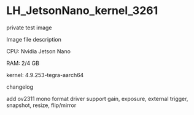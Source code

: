 # LH_JetsonNano_kernel_3261
private test image

Image file description

CPU: Nvidia Jetson Nano

RAM: 2/4 GB

kernel: 4.9.253-tegra-aarch64

changelog

add ov2311 mono format driver
support gain, exposure, external trigger, snapshot, resize, flip/mirror
